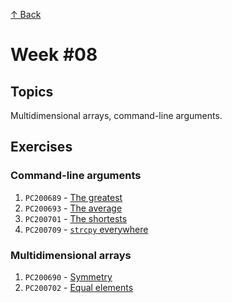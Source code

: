 [↑ Back](../README.md)

# Week #08

## Topics

Multidimensional arrays, command-line arguments.

## Exercises

### Command-line arguments

1. `PC200689` - [The greatest](./PC200689.md)
1. `PC200693` - [The average](./PC200693.md)
1. `PC200701` - [The shortests](./PC200701.md)
1. `PC200709` - [`strcpy` everywhere](./PC200709.md)

### Multidimensional arrays

1. `PC200690` - [Symmetry](./PC200690.md)
1. `PC200702` - [Equal elements](./PC200702.md)
